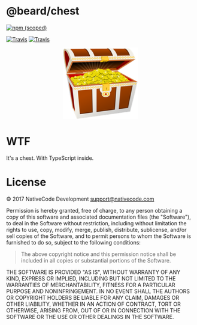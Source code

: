 # @beard/chest

[![npm (scoped)](https://img.shields.io/npm/v/@beard/chest.svg?style=flat-square)](https://www.npmjs.com/package/@beard/chest)

[![Travis](https://img.shields.io/travis/nativecode-dev/chest.svg?style=flat-square&label=master)](https://travis-ci.org/nativecode-dev/chest#master)
[![Travis](https://img.shields.io/travis/nativecode-dev/chest.svg?style=flat-square&label=develop)](https://travis-ci.org/nativecode-dev/chest#develop)

<p align="center">
  <img src="chest-temp.png">
</p>

# WTF

It's a chest. With TypeScript inside.

# License
© 2017 NativeCode Development <support@nativecode.com>

Permission is hereby granted, free of charge, to any person obtaining a copy of this software and associated documentation files (the "Software"), to deal in the Software without restriction, including without limitation the rights to use, copy, modify, merge, publish, distribute, sublicense, and/or sell copies of the Software, and to permit persons to whom the Software is furnished to do so, subject to the following conditions:

> The above copyright notice and this permission notice shall be included in all copies or substantial portions of the Software.

THE SOFTWARE IS PROVIDED "AS IS", WITHOUT WARRANTY OF ANY KIND, EXPRESS OR IMPLIED, INCLUDING BUT NOT LIMITED TO THE WARRANTIES OF MERCHANTABILITY, FITNESS FOR A PARTICULAR PURPOSE AND NONINFRINGEMENT. IN NO EVENT SHALL THE AUTHORS OR COPYRIGHT HOLDERS BE LIABLE FOR ANY CLAIM, DAMAGES OR OTHER LIABILITY, WHETHER IN AN ACTION OF CONTRACT, TORT OR OTHERWISE, ARISING FROM, OUT OF OR IN CONNECTION WITH THE SOFTWARE OR THE USE OR OTHER DEALINGS IN THE SOFTWARE.
